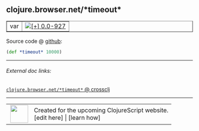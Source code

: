 ## clojure.browser.net/\*timeout\*



 <table border="1">
<tr>
<td>var</td>
<td><a href="https://github.com/cljsinfo/cljs-api-docs/tree/0.0-927"><img valign="middle" alt="[+] 0.0-927" title="Added in 0.0-927" src="https://img.shields.io/badge/+-0.0--927-lightgrey.svg"></a> </td>
</tr>
</table>









Source code @ [github](https://github.com/clojure/clojurescript/blob/r3117/src/cljs/clojure/browser/net.cljs#L19):

```clj
(def *timeout* 10000)
```

<!--
Repo - tag - source tree - lines:

 <pre>
clojurescript @ r3117
└── src
    └── cljs
        └── clojure
            └── browser
                └── <ins>[net.cljs:19](https://github.com/clojure/clojurescript/blob/r3117/src/cljs/clojure/browser/net.cljs#L19)</ins>
</pre>

-->

---



###### External doc links:

[`clojure.browser.net/*timeout*` @ crossclj](http://crossclj.info/fun/clojure.browser.net.cljs/*timeout*.html)<br>

---

 <table>
<tr><td>
<img valign="middle" align="right" width="48px" src="http://i.imgur.com/Hi20huC.png">
</td><td>
Created for the upcoming ClojureScript website.<br>
[edit here] | [learn how]
</td></tr></table>

[edit here]:https://github.com/cljsinfo/cljs-api-docs/blob/master/cljsdoc/clojure.browser.net_STARtimeoutSTAR.cljsdoc
[learn how]:https://github.com/cljsinfo/cljs-api-docs/wiki/cljsdoc-files

<!--

This information was too distracting to show to readers, but I'll leave it
commented here since it is helpful to:

- pretty-print the data used to generate this document
- and show how to retrieve that data



The API data for this symbol:

```clj
{:ns "clojure.browser.net",
 :name "*timeout*",
 :type "var",
 :source {:code "(def *timeout* 10000)",
          :title "Source code",
          :repo "clojurescript",
          :tag "r3117",
          :filename "src/cljs/clojure/browser/net.cljs",
          :lines [19]},
 :full-name "clojure.browser.net/*timeout*",
 :full-name-encode "clojure.browser.net_STARtimeoutSTAR",
 :history [["+" "0.0-927"]]}

```

Retrieve the API data for this symbol:

```clj
;; from Clojure REPL
(require '[clojure.edn :as edn])
(-> (slurp "https://raw.githubusercontent.com/cljsinfo/cljs-api-docs/catalog/cljs-api.edn")
    (edn/read-string)
    (get-in [:symbols "clojure.browser.net/*timeout*"]))
```

-->
